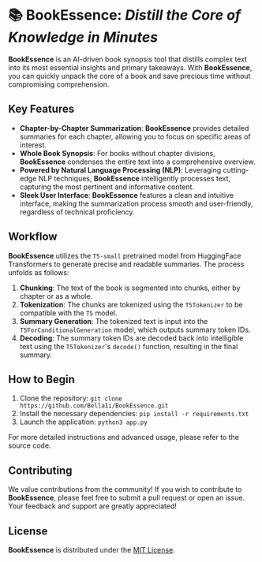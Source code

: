 # 📚 **BookEssence**: *Distill the Core of Knowledge in Minutes*

**BookEssence** is an AI-driven book synopsis tool that distills complex text into its most essential insights and primary takeaways. With **BookEssence**, you can quickly unpack the core of a book and save precious time without compromising comprehension.

## Key Features

- **Chapter-by-Chapter Summarization**: **BookEssence** provides detailed summaries for each chapter, allowing you to focus on specific areas of interest.
- **Whole Book Synopsis**: For books without chapter divisions, **BookEssence** condenses the entire text into a comprehensive overview.
- **Powered by Natural Language Processing (NLP)**: Leveraging cutting-edge NLP techniques, **BookEssence** intelligently processes text, capturing the most pertinent and informative content.
- **Sleek User Interface**: **BookEssence** features a clean and intuitive interface, making the summarization process smooth and user-friendly, regardless of technical proficiency.

## Workflow

**BookEssence** utilizes the `T5-small` pretrained model from HuggingFace Transformers to generate precise and readable summaries. The process unfolds as follows:

1. **Chunking**: The text of the book is segmented into chunks, either by chapter or as a whole.
2. **Tokenization**: The chunks are tokenized using the `T5Tokenizer` to be compatible with the `T5` model.
3. **Summary Generation**: The tokenized text is input into the `T5ForConditionalGeneration` model, which outputs summary token IDs.
4. **Decoding**: The summary token IDs are decoded back into intelligible text using the `T5Tokenizer`'s `decode()` function, resulting in the final summary.

## How to Begin

1. Clone the repository: `git clone https://github.com/Bella1i/BookEssence.git`
2. Install the necessary dependencies: `pip install -r requirements.txt`
3. Launch the application: `python3 app.py`

For more detailed instructions and advanced usage, please refer to the source code.

## Contributing

We value contributions from the community! If you wish to contribute to **BookEssence**, please feel free to submit a pull request or open an issue. Your feedback and support are greatly appreciated!

## License

**BookEssence** is distributed under the [MIT License](https://github.com/Bella1i/BookEssence/blob/master/LICENSE).
